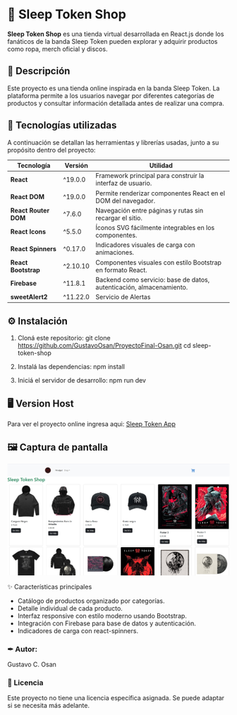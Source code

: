 # 🛒 Sleep Token Shop

**Sleep Token Shop** es una tienda virtual desarrollada en React.js donde los fanáticos de la banda Sleep Token pueden explorar y adquirir productos como ropa, merch oficial y discos.

## 🧾 Descripción

Este proyecto es una tienda online inspirada en la banda Sleep Token. La plataforma permite a los usuarios navegar por diferentes categorías de productos y consultar información detallada antes de realizar una compra.

## 🚀 Tecnologías utilizadas

A continuación se detallan las herramientas y librerías usadas, junto a su propósito dentro del proyecto:

| Tecnología             | Versión     | Utilidad                                                                  |
|------------------------|-------------|---------------------------------------------------------------------------|
| **React**              | ^19.0.0     | Framework principal para construir la interfaz de usuario.                |
| **React DOM**          | ^19.0.0     | Permite renderizar componentes React en el DOM del navegador.             |
| **React Router DOM**   | ^7.6.0      | Navegación entre páginas y rutas sin recargar el sitio.                   |
| **React Icons**        | ^5.5.0      | Íconos SVG fácilmente integrables en los componentes.                     |
| **React Spinners**     | ^0.17.0     | Indicadores visuales de carga con animaciones.                            |
| **React Bootstrap**    | ^2.10.10    | Componentes visuales con estilo Bootstrap en formato React.               |
| **Firebase**           | ^11.8.1     | Backend como servicio: base de datos, autenticación, almacenamiento.      |
| **sweetAlert2**        | ^11.22.0    | Servicio de Alertas                                                       |

## ⚙️ Instalación
1. Cloná este repositorio:
   git clone https://github.com/GustavoOsan/ProyectoFinal-Osan.git
   cd sleep-token-shop

2. Instalá las dependencias:
npm install

3. Iniciá el servidor de desarrollo:
npm run dev

## 🖥 Version Host 
Para ver el proyecto online ingresa aqui: [Sleep Token App](https://proyecto-final-osan-4hgk.vercel.app/)

## 🖼️ Captura de pantalla
![image](/public/img-readme.jpg)


✨ Características principales
- Catálogo de productos organizado por categorías.
- Detalle individual de cada producto.
- Interfaz responsive con estilo moderno usando Bootstrap.
- Integración con Firebase para base de datos y autenticación.
- Indicadores de carga con react-spinners.

### ✒ Autor:
Gustavo C. Osan


### 📖 Licencia
Este proyecto no tiene una licencia específica asignada. Se puede adaptar si se necesita más adelante.